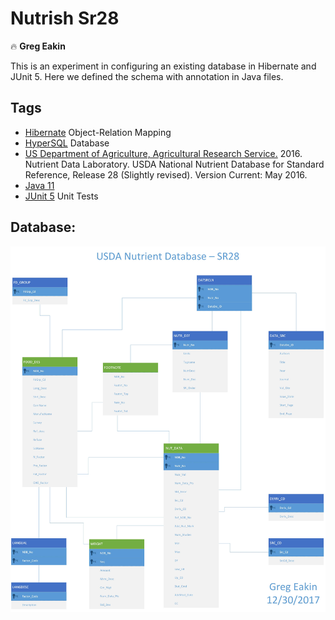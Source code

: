 # Nutrish Sr28
:fire: **Greg Eakin**

This is an experiment in configuring an existing database in Hibernate and JUnit 5.
Here we defined the schema with annotation in Java files.

## Tags
- [Hibernate](http://hibernate.org/orm/) Object-Relation Mapping
- [HyperSQL](http://hsqldb.org/) Database
- [US Department of Agriculture, Agricultural Research Service.](http://www.ars.usda.gov/nea/bhnrc/mafcl) 2016. Nutrient Data Laboratory. USDA National Nutrient Database for Standard Reference, Release 28 (Slightly revised). Version Current: May 2016.
- [Java 11](https://docs.oracle.com/en/java/javase/11/docs/api/index.html)
- [JUnit 5](http://junit.org/junit5/) Unit Tests

## Database:
[![USDA Nutrition Database](sr28/docs/Nutrish%20SR28.jpg "USDA Nutrition Database")](https://www.ars.usda.gov/northeast-area/beltsville-md-bhnrc/beltsville-human-nutrition-research-center/methods-and-application-of-food-composition-laboratory/mafcl-site-pages/sr17-sr28/)
